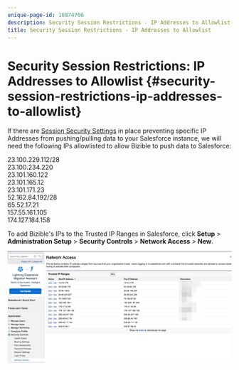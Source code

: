 ```yaml
---
unique-page-id: 18874706
description: Security Session Restrictions - IP Addresses to Allowlist - Bizible - Product Documentation
title: Security Session Restrictions - IP Addresses to Allowlist
---
```


# Security Session Restrictions: IP Addresses to Allowlist {#security-session-restrictions-ip-addresses-to-allowlist}

If there are [Session Security Settings](http://help.salesforce.com/articleView?id=admin_sessions.htm&type=0) in place preventing specific IP Addresses from pushing/pulling data to your Salesforce instance, we will need the following IPs allowlisted to allow Bizible to push data to Salesforce:

23.100.229.112/28  
23.100.234.220  
23.101.160.122  
23.101.165.12  
23.101.171.23  
52.162.84.192/28  
65.52.17.21  
157.55.161.105  
174.127.184.158

To add Bizible's IPs to the Trusted IP Ranges in Salesforce, click **Setup** > **Administration Setup** > **Security Controls** > **Network Access** > **New**.

![](assets/1.png)

